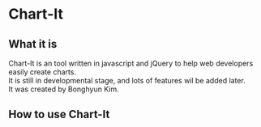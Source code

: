 <h1> Chart-It</h1>
<h2> What it is</h2>
<p>
	Chart-It is an tool written in javascript and jQuery to help web developers easily create charts.</br>
	It is still in developmental stage, and lots of features wil be added later.</br>
	It was created by Bonghyun Kim.
</p>
<h2> How to use Chart-It</h2>
<p>

</p>
